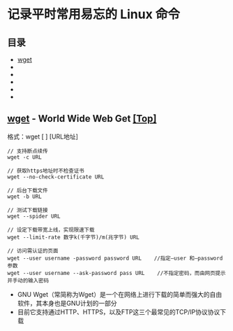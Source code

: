 # 记录平时常用易忘的 Linux 命令
## 目录
* [wget](#wget---world-wide-web-get-top)<br/>
* []()<br/>
* []()<br/>
* []()<br/>
* []()<br/>
* []()<br/>

## [wget](./LinuxCommand/wget.txt) - World Wide Web Get [[Top]](#目录)

格式：wget [ ]  [URL地址]
``` shell
// 支持断点续传
wget -c URL

// 获取https地址时不检查证书
wget --no-check-certificate URL

// 后台下载文件
wget -b URL

// 测试下载链接
wget --spider URL

// 设定下载带宽上线，实现限速下载
wget --limit-rate 数字k(千字节)/m(兆字节) URL

// 访问需认证的页面
wget --user username -password password URL    //指定–user 和–password参数
wget --user username --ask-password pass URL    //不指定密码，而由网页提示并手动的输入密码
```
* GNU Wget（常简称为Wget）是一个在网络上进行下载的简单而强大的自由软件，其本身也是GNU计划的一部分
* 目前它支持通过HTTP、HTTPS，以及FTP这三个最常见的TCP/IP协议协议下载
